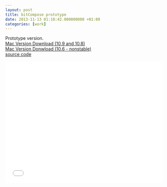 ```yaml
---
layout: post
title: bitCompose prototype
date: 2013-11-13 01:10:42.000000000 +01:00
categories: [work]
---
```

Prototype version.     
<a href="http://jeonghopark.de/work/bitcompose/bitCompose.app.zip" title="Mac Version Download (10.9 and 10.8)">Mac Version Download (10.9 and 10.8)</a>     
<a href="http://jeonghopark.de/work/bitcompose/bitCompose.app_10.6.zip" title="Mac Version Donwload (10.6 - nonstable)">Mac Version Donwload (10.6 - nonstable)</a>     
<a href="https://github.com/jeonghopark/bitCompose">source code</a>     


<iframe src="//player.vimeo.com/video/79140416" width="500" height="386" frameborder="0" webkitallowfullscreen mozallowfullscreen allowfullscreen></iframe>
